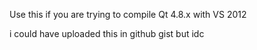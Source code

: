 Use this if you are trying to compile Qt 4.8.x with VS 2012

i could have uploaded this in github gist but idc
